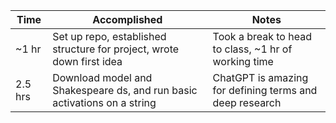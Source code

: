 | Time  | Accomplished                                                          | Notes                                                |
| ----- | --------------------------------------------------------------------- | ---------------------------------------------------- |
| ~1 hr | Set up repo, established structure for project, wrote down first idea | Took a break to head to class, ~1 hr of working time |
| 2.5 hrs | Download model and Shakespeare ds, and run basic activations on a string | ChatGPT is amazing for defining terms and deep research |